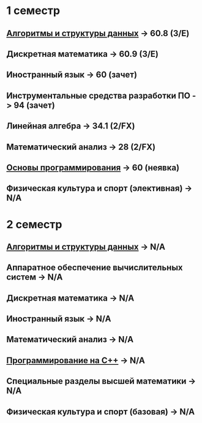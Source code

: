 # 1 семестр

## [Алгоритмы и структуры данных](https://github.com/RostHarcha/ITMO_IS27/tree/main/Алгоритмы%20и%20структуры%20данных/1%20семестр) -> 60.8 (3/E)

## Дискретная математика -> 60.9 (3/E)

## Иностранный язык -> 60 (зачет)

## Инструментальные средства разработки ПО -> 94 (зачет)

## Линейная алгебра -> 34.1 (2/FX)

## Математический анализ -> 28 (2/FX)

## [Основы программирования](https://github.com/RostHarcha/ITMO_IS27/tree/main/Основы%20программирования) -> 60 (неявка)

## Физическая культура и спорт (элективная) -> N/A

# 2 семестр

## [Алгоритмы и структуры данных](https://github.com/RostHarcha/ITMO_IS27/tree/main/Алгоритмы%20и%20структуры%20данных/2%20семестр) -> N/A

## Аппаратное обеспечение вычислительных систем -> N/A

## Дискретная математика -> N/A

## Иностранный язык -> N/A

## Математический анализ -> N/A

## [Программирование на C++](https://github.com/RostHarcha/ITMO_IS27/tree/main/Программирование%20на%20C%2B%2B) -> N/A

## Специальные разделы высшей математики -> N/A

## Физическая культура и спорт (базовая) -> N/A
